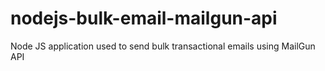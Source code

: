 # nodejs-bulk-email-mailgun-api
Node JS application used to send bulk transactional emails using MailGun API
